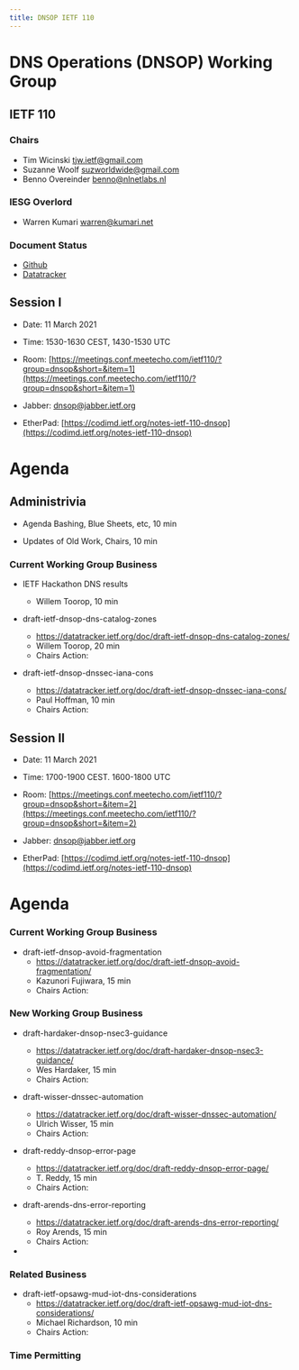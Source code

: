 ```yaml
---
title: DNSOP IETF 110
---
```

# DNS Operations (DNSOP) Working Group
## IETF 110


### Chairs
* Tim Wicinski [tjw.ietf@gmail.com](tjw.ietf@gmail.com)
* Suzanne Woolf [suzworldwide@gmail.com](suzworldwide@gmail.com)
* Benno Overeinder [benno@nlnetlabs.nl](benno@nlnetlabs.nl)

### IESG Overlord
* Warren Kumari [warren@kumari.net](warren@kumari.net)

### Document Status
* [Github](https://github.com/DNSOP/wg-materials/blob/master/dnsop-document-status.md)
* [Datatracker](https://datatracker.ietf.org/wg/dnsop/documents/)


## Session I

* Date: 11 March 2021
* Time: 1530-1630 CEST, 1430-1530 UTC
* Room: [https://meetings.conf.meetecho.com/ietf110/?group=dnsop&short=&item=1](https://meetings.conf.meetecho.com/ietf110/?group=dnsop&short=&item=1)

* Jabber:  [dnsop@jabber.ietf.org](dnsop@jabber.ietf.org)
* EtherPad: [https://codimd.ietf.org/notes-ietf-110-dnsop](https://codimd.ietf.org/notes-ietf-110-dnsop)

# Agenda

## Administrivia

* Agenda Bashing, Blue Sheets, etc,  10 min

* Updates of Old Work, Chairs, 10 min


### Current Working Group Business

*   IETF Hackathon DNS results
    - Willem Toorop, 10 min

*   draft-ietf-dnsop-dns-catalog-zones
    - https://datatracker.ietf.org/doc/draft-ietf-dnsop-dns-catalog-zones/
    - Willem Toorop, 20 min
    - Chairs Action:

* draft-ietf-dnsop-dnssec-iana-cons
    - https://datatracker.ietf.org/doc/draft-ietf-dnsop-dnssec-iana-cons/
    - Paul Hoffman, 10 min
    - Chairs Action:


## Session II

* Date: 11 March 2021
* Time: 1700-1900 CEST. 1600-1800 UTC
* Room: [https://meetings.conf.meetecho.com/ietf110/?group=dnsop&short=&item=2](https://meetings.conf.meetecho.com/ietf110/?group=dnsop&short=&item=2)

* Jabber:  [dnsop@jabber.ietf.org](dnsop@jabber.ietf.org)
* EtherPad: [https://codimd.ietf.org/notes-ietf-110-dnsop](https://codimd.ietf.org/notes-ietf-110-dnsop)

# Agenda


### Current Working Group Business

*   draft-ietf-dnsop-avoid-fragmentation
    - https://datatracker.ietf.org/doc/draft-ietf-dnsop-avoid-fragmentation/
    - Kazunori Fujiwara, 15 min
    - Chairs Action:


### New Working Group Business


*   draft-hardaker-dnsop-nsec3-guidance
    - https://datatracker.ietf.org/doc/draft-hardaker-dnsop-nsec3-guidance/
    - Wes Hardaker, 15 min
    - Chairs Action:

*   draft-wisser-dnssec-automation
    - https://datatracker.ietf.org/doc/draft-wisser-dnssec-automation/
    - Ulrich Wisser, 15 min
    - Chairs Action:

*   draft-reddy-dnsop-error-page
    - https://datatracker.ietf.org/doc/draft-reddy-dnsop-error-page/
    - T. Reddy, 15 min
    - Chairs Action:

*   draft-arends-dns-error-reporting
    - https://datatracker.ietf.org/doc/draft-arends-dns-error-reporting/
    - Roy Arends, 15 min
    - Chairs Action:

*   

### Related Business

*   draft-ietf-opsawg-mud-iot-dns-considerations
    - https://datatracker.ietf.org/doc/draft-ietf-opsawg-mud-iot-dns-considerations/
    - Michael Richardson, 10 min
    - Chairs Action:

### Time Permitting


